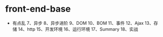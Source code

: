 # front-end-base

- 有点乱
  7、异步
  8、异步进阶
  9、DOM
  10、BOM
  11、事件
  12、Ajax
  13、存储
  14、http
  15、开发环境
  16、运行环境
  17、Summary
  18、实战
